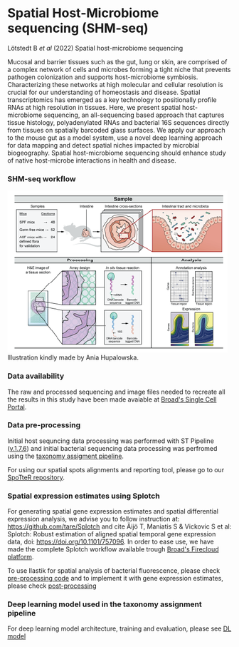 # Spatial Host-Microbiome sequencing (SHM-seq)

Lötstedt B *et al* (2022) Spatial host-microbiome sequencing

Mucosal and barrier tissues such as the gut, lung or skin, are comprised of a complex network of cells and microbes forming a tight niche that prevents pathogen colonization and supports host-microbiome symbiosis. Characterizing these networks at high molecular and cellular resolution is crucial for our understanding of homeostasis and disease. Spatial transcriptomics has emerged as a key technology to positionally profile RNAs at high resolution in tissues. Here, we present spatial host-microbiome sequencing, an all-sequencing based approach that captures tissue histology, polyadenylated RNAs and bacterial 16S sequences directly from tissues on spatially barcoded glass surfaces. We apply our approach to the mouse gut as a model system, use a novel deep learning approach for data mapping and detect spatial niches impacted by microbial biogeography. Spatial host-microbiome sequencing should enhance study of native host-microbe interactions in health and disease. 

### SHM-seq workflow
![github-small](https://github.com/brittalot/spatial_host_microbiome_sequencing/blob/master/SHM-seq-fig1.png)
Illustration kindly made by Ania Hupalowska.

### Data availability
The raw and processed sequencing and image files needed to recreate all the results in this study have been made avaiable at [Broad's Single Cell Portal]().

### Data pre-processing
Initial host sequncing data processing was performed with ST Pipeline ([v.1.7.6](https://github.com/SpatialTranscriptomicsResearch/st_pipeline/releases/tag/1.7.6)) and initial bacterial sequencing data processing was perfromed using the [taxonomy assigment pipeline](../7.Bacterial-analysis/bacterial_preparation_scripts/taxonomy_assignment_pipeline/).

For using our spatial spots alignments and reporting tool, please go to our [SpoTteR repository](https://github.com/klarman-cell-observatory/SpoTteR).

### Spatial expression estimates using Splotch
For generating spatial gene expression estimates and spatial differential expression analysis, we advise you to follow instruction at: https://github.com/tare/Splotch and cite Äijö T, Maniatis S & Vickovic S et al: Splotch: Robust estimation of aligned spatial temporal gene expression data, doi: https://doi.org/10.1101/757096. In order to ease use, we have made the complete Splotch workflow available trough [Broad's Firecloud platform](https://portal.firecloud.org/?return=firecloud#methods/jgoud/splotch/58).

To use Ilastik for spatial analysis of bacterial fluorescence, please check [pre-processing code](../1.pre-splotch/) and to implement it with gene expression estimates, please check [post-processing](../2.post-splotch/)

### Deep learning model used in the taxonomy assignment pipeline
For deep learning model architecture, training and evaluation, please see [DL model](../7.Bacterial-analysis/bacterial_preparation_scripts/DLmodel/)

  
